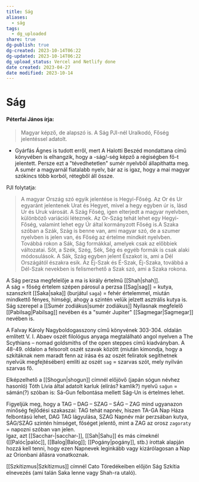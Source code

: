```yaml
---
title: Ság
aliases:
  - ság
tags:
  - dg_uploaded
share: true
dg-publish: true
dg-created: 2023-10-14T06:22
dg-updated: 2023-10-14T06:22
dg_upload_status: Vercel and Netlify done
date created: 2023-04-27
date modified: 2023-10-14
---
```


# Ság

#### Péterfai János írja:

> Magyar képző, de alapszó is. A Ság PJI-nél Uralkodó, Főség jelentéssel adatolt.  
- Gyárfás Ágnes is tudott erről, mert A Halotti Beszéd mondattana című könyvében is elhangzik, hogy a -ság/-ség képző a régiségben fő-t jelentett. Persze ezt a "tévedhetetlen" sumér nyelvből állapíthatta meg. A sumér a magyarnál fiatalabb nyelv, bár az is igaz, hogy a mai magyar szókincs több korból, rétegből áll össze.  

PJI folytatja:  
> A magyar Ország szó egyik jelentése is Hegyi-Főség. Az Or és Ur egyaránt jelentenek Urat és Hegyet, mivel a hegy egyben úr is, lásd Ur és Uruk városát. A Szág Főség, igen elterjedt a magyar nyelvben, különböző variációi léteznek. Az Or-Szág tehát lehet egy Hegyi-Főség, valamint lehet egy Úr által kormányzott Főség is.A Szaka szóban a Szák, Szág is benne van, ami magyar szó, de a szumer nyelvben is jelen van, és Főség az értelme mindkét nyelvben. Továbbá rokon a Sák, Ság formákkal, amelyek csak az előbbiek változatai. Sőt, a Szék, Szég, Sék, Ség és egyéb formák is csak alaki módosulások. A Sák, Szág egyben jelent Északot is, ami a Dél Országától északra esik. Az Éj-Szak és É-Szak, Éj-Szaka, továbbá a Dél-Szak nevekben is felismerhető a Szak szó, ami a Szaka rokona.  

A Ság perzsa megfelelője a ma is király értelmű [[Shah\|shah]].  
A ság = főség értelem szépen párosul a perzsa [[Sag\|sag]] = kutya, szanszkrit [[Saka\|saka]] (burjátul `saga`) = fehér értelemmel, miután mindkettő fényes, hímségi, ahogy a szintén velük jelzett asztrális kutya is.  
Ság szerepel a [[Sumér zodiákus\|sumér zodiákus]] Nyilasnak megfelelő [[Pabilsag\|Pabilsag]] nevében és a "sumér Jupiter" [[Sagmegar\|Sagmegar]] nevében is.  

A Falvay Károly Nagyboldogasszony című könyvének 303-304. oldalán említett V. I. Abaev oszét filológus anyaga megtalálható angol nyelven a The Scythians – nomad goldsmiths of the open steppes című kiadványban. A 48-49. oldalon a felsorolt oszét szavak között (miután kimondja, hogy a szkítáknak nem maradt fenn az írása és az oszét feliratok segíthetnek nyelvük megfejtésében) említi az oszét `sag` = szarvas szót, mely nyilván szarvas fő.  

Elképzelhető a [[Shogun\|shogun]] címnél előjövő (japán sógun névhez hasonló) Tóth Lívia által adatolt karluk (elírás? kamlik?) nyelvű `saĝun` = sámán(?) szóban is: Sá-Gun felbontása mellett Ság-Un is értelmes lehet.  

Figyeljük meg, hogy a TAG – DAG – SZAG – SÁG – ZAG mind ugyanazon minőség fejlődési szakaszai: TAG tehát napnév, hiszen TA-GA Nap Háza felbontású lehet, DAG TAG lágyulása, SZAG Napnév már perzsában kutya, SÁG/SZÁG szintén hímséget, főséget jelentő, mint a ZAG az orosz `zagoraty` = napozni szóban van jelen.  
Igaz, azt [[Sacchar-\|sacchar-]], [[Sah\|Sahu]] és más címeknél ([[Palóc\|palóc]], [[Balog\|Balog]]; [[Pogány\|pogány]], stb.) írottak alapján hozzá kell tenni, hogy ezen Napnevek leginkább vagy kizárólagosan a Nap az Orionbani állásra vonatkoznak.  

[[Szkítizmus\|Szkítizmus]] címnél Cato Töredékeiben előjön Ság Szkítia elnevezés (ami talán Saka lenne vagy Shah-ra utaló).  